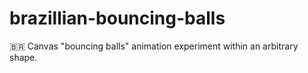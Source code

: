 # brazillian-bouncing-balls
🇧🇷 Canvas "bouncing balls" animation experiment within an arbitrary shape.
